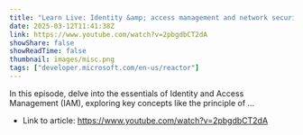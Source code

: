```yaml
---
title: "Learn Live: Identity &amp; access management and network security fundamentals"
date: 2025-03-12T11:41:38Z
link: https://www.youtube.com/watch?v=2pbgdbCT2dA
showShare: false
showReadTime: false
thumbnail: images/misc.png
tags: ["developer.microsoft.com/en-us/reactor"]
---
```

In this episode, delve into the essentials of Identity and Access Management (IAM), exploring key concepts like the principle of ...

- Link to article: https://www.youtube.com/watch?v=2pbgdbCT2dA